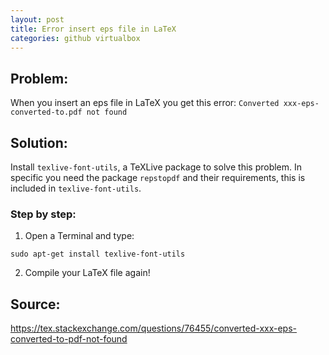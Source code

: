 ```yaml
---
layout: post
title: Error insert eps file in LaTeX
categories: github virtualbox
---
```


## Problem: 

When you insert an eps file in LaTeX you get this error:
`Converted xxx-eps-converted-to.pdf not found`

## Solution:
Install `texlive-font-utils`, a TeXLive package to solve this problem. In specific you need the  package `repstopdf` and their requirements, this is included in `texlive-font-utils`.


### Step by step:

1. Open a Terminal and type:

```
sudo apt-get install texlive-font-utils
```

2. Compile your LaTeX file again!


## Source:

<https://tex.stackexchange.com/questions/76455/converted-xxx-eps-converted-to-pdf-not-found>